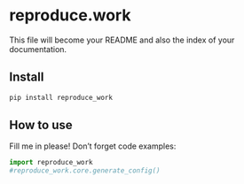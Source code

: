 # reproduce.work

<!-- WARNING: THIS FILE WAS AUTOGENERATED! DO NOT EDIT! -->

This file will become your README and also the index of your
documentation.

## Install

``` sh
pip install reproduce_work
```

## How to use

Fill me in please! Don’t forget code examples:

``` python
import reproduce_work
#reproduce_work.core.generate_config()
```
